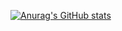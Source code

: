 [![Anurag's GitHub stats](https://github-readme-stats.vercel.app/api?username=mvilacad)](https://github.com/anuraghazra/github-readme-stats)
